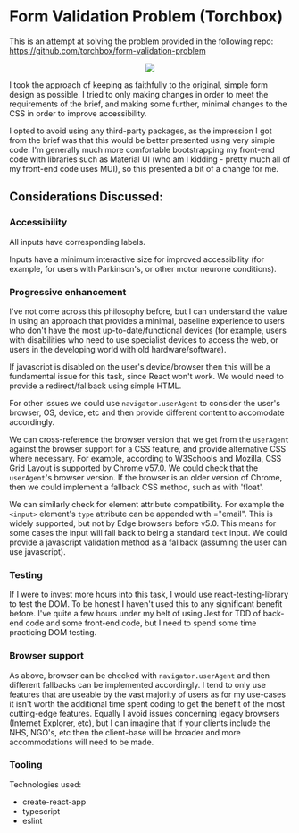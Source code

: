# Form Validation Problem (Torchbox)

This is an attempt at solving the problem provided in the following repo: https://github.com/torchbox/form-validation-problem

<p align="center">
    <img src="https://i.imgur.com/OokNCZ1.gif"  />
</p>

I took the approach of keeping as faithfully to the original, simple form design as possible. I tried to only making changes in order to meet the requirements of the brief, and making some further, minimal changes to the CSS in order to improve accessibility.

I opted to avoid using any third-party packages, as the impression I got from the brief was that this would be better presented using very simple code. I'm generally much more comfortable bootstrapping my front-end code with libraries such as Material UI (who am I kidding - pretty much all of my front-end code uses MUI), so this presented a bit of a change for me.

## Considerations Discussed:

### Accessibility
All inputs have corresponding labels.

Inputs have a minimum interactive size for improved accessibility (for example, for users with Parkinson's, or other motor neurone conditions).

### Progressive enhancement
I've not come across this philosophy before, but I can understand the value in using an approach that provides a minimal, baseline experience to users who don't have the most up-to-date/functional devices (for example, users with disabilities who need to use specialist devices to access the web, or users in the developing world with old hardware/software).

If javascript is disabled on the user's device/browser then this will be a fundamental issue for this task, since React won't work. We would need to provide a redirect/fallback using simple HTML.

For other issues we could use `navigator.userAgent` to consider the user's browser, OS, device, etc and then provide different content to accomodate accordingly. 

We can cross-reference the browser version that we get from the `userAgent` against the browser support for a CSS feature, and provide alternative CSS where necessary. For example, according to W3Schools and Mozilla, CSS Grid Layout is supported by Chrome v57.0. We could check that the `userAgent`'s browser version. If the browser is an older version of Chrome, then we could implement a fallback CSS method, such as with 'float'.

We can similarly check for element attribute compatibility. For example the `<input>` element's `type` attribute can be appended with ="email". This is widely supported, but not by Edge browsers before v5.0. This means for some cases the input will fall back to being a standard `text` input. We could provide a javascript validation method as a fallback (assuming the user can use javascript).

### Testing
If I were to invest more hours into this task, I would use react-testing-library to test the DOM. To be honest I haven't used this to any significant benefit before. I've quite a few hours under my belt of using Jest for TDD of back-end code and some front-end code, but I need to spend some time practicing DOM testing.

### Browser support
As above, browser can be checked with `navigator.userAgent` and then different fallbacks can be implemented accordingly. I tend to only use features that are useable by the vast majority of users as for my use-cases it isn't worth the additional time spent coding to get the benefit of the most cutting-edge features. Equally I avoid issues concerning legacy browsers (Internet Explorer, etc), but I can imagine that if your clients include the NHS, NGO's, etc then the client-base will be broader and more accommodations will need to be made.

### Tooling
Technologies used:
* create-react-app
* typescript
* eslint